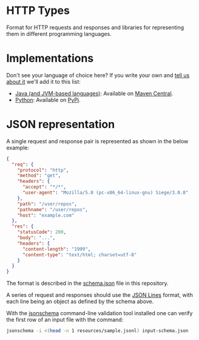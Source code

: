 # HTTP Types
Format for HTTP requests and responses and libraries for representing them in different programming languages.

# Implementations
Don't see your language of choice here? If you write your own and [tell us about it](https://github.com/Meeshkan/http-types/issues/new) we'll add it to this list:

- [Java (and JVM-based languages)](https://github.com/Meeshkan/java-http-types): Available on [Maven Central](https://search.maven.org/artifact/com.meeshkan.http-types).
- [Python](https://github.com/Meeshkan/py-http-types): Available on [PyPi](https://pypi.org/project/http-types/).

# JSON representation
A single request and response pair is represented as shown in the below example:

```json
{
  "req": {
    "protocol": "http",
    "method": "get",
    "headers": {
      "accept": "*/*",
      "user-agent": "Mozilla/5.0 (pc-x86_64-linux-gnu) Siege/3.0.8"
    },
    "path": "/user/repos",
    "pathname": "/user/repos",
    "host": "example.com"
  },
  "res": {
    "statusCode": 200,
    "body": "...",
    "headers": {
      "content-length": "1999",
      "content-type": "text/html; charset=utf-8"
    }
  }
}
```

The format is described in the [schema.json](schema.json) file in this repository.

A series of request and responses should use the [JSON Lines](http://jsonlines.org/)
format, with each line being an object as defined by the schema above.

With the [jsonschema](https://python-jsonschema.readthedocs.io/) command-line validation
tool installed one can verify the first row of an input file with the command:

```sh
jsonschema -i <(head -n 1 resources/sample.jsonl) input-schema.json
```
